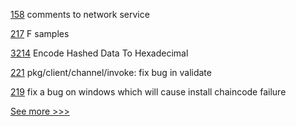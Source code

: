 
[158](https://github.com/hyperledger-labs/fabric-token-sdk/pull/158) comments to network service

[217](https://github.com/hyperledger-labs/fabric-smart-client/pull/217) F samples

[3214](https://github.com/hyperledger/fabric/pull/3214) Encode Hashed Data To Hexadecimal

[221](https://github.com/hyperledger/fabric-sdk-go/pull/221) pkg/client/channel/invoke: fix bug in validate

[219](https://github.com/hyperledger/fabric-sdk-go/pull/219) fix a bug on windows which will cause install chaincode failure


[See more >>>](https://start-here.hyperledger.org/pull-requests)
